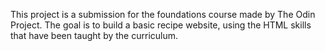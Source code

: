 This project is a submission for the foundations course made by The Odin Project. The goal is to build a basic recipe website, using the HTML skills that have been taught by the curriculum. 
